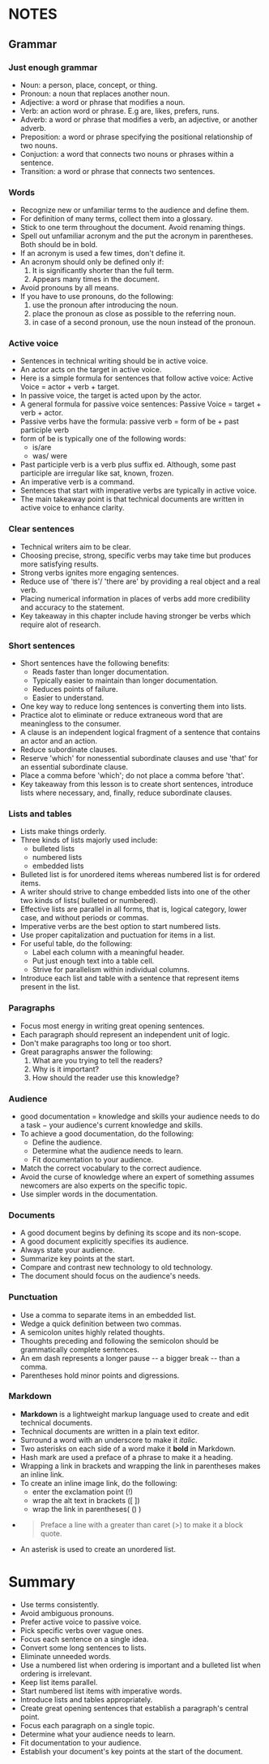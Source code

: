 # NOTES
## Grammar
### Just enough grammar
- Noun: a person, place, concept, or thing.
- Pronoun: a noun that replaces another noun.
- Adjective: a word or phrase that modifies a noun.
- Verb: an action word or phrase. E.g are, likes, prefers, runs.
- Adverb: a word or phrase that modifies a verb, an adjective, or another adverb.
- Preposition: a word or phrase specifying the positional relationship of two nouns.
- Conjuction: a word that connects two nouns or phrases within a sentence.
- Transition: a word or phrase that connects two sentences.

### Words
- Recognize new or unfamiliar terms to the audience and define them.
- For definition of many terms, collect them into a glossary.
- Stick to one term throughout the document. Avoid renaming things.
- Spell out unfamiliar acronym and the put the acronym in parentheses. Both should be in bold.
- If an acronym is used a few times, don't define it.
- An acronym should only be defined only if: 
	1. It is significantly shorter than the full term.
	2. Appears many times in the document.
- Avoid pronouns by all means. 
- If you have to use pronouns, do the following:
	1. use the pronoun after introducing the noun.
	2. place the pronoun as close as possible to the referring noun.
	3. in case of a second pronoun, use the noun instead of the pronoun.

### Active voice

- Sentences in technical writing should be in active voice.
- An actor acts on the target in active voice.
- Here is a simple formula for sentences that follow active voice:
	Active Voice = actor + verb + target.
- In passive voice, the target is acted upon by the actor.
- A general formula for passive voice sentences:
	Passive Voice = target + verb + actor.
- Passive verbs have the formula:
	passive verb = form of be + past participle verb
- form of be is typically one of the following words: 
	- is/are
	- was/ were
- Past participle verb is a verb plus suffix ed. Although, some past participle are irregular like sat, known, frozen.
- An imperative verb is a command.
- Sentences that start with imperative verbs are typically in active voice.
- The main takeaway point is that technical documents are written in active voice to enhance clarity.

### Clear sentences

- Technical writers aim to be clear.
- Choosing precise, strong, specific verbs may take time but produces more satisfying results.
- Strong verbs ignites more engaging sentences.
- Reduce use of 'there is'/ 'there are' by providing a real object and a real verb.
- Placing numerical information in places of verbs add more credibility and accuracy to the statement.
- Key takeaway in this chapter include having stronger be verbs which require alot of research.

### Short sentences

- Short sentences have the following benefits:
	- Reads faster than longer documentation.
	- Typically easier to maintain than longer documentation.
	- Reduces points of failure.
	- Easier to understand.
- One key way to reduce long sentences is converting them into lists.
- Practice alot to eliminate or reduce extraneous word that are meaningless to the consumer.
- A clause is an independent logical fragment of a sentence that contains an actor and an action.
- Reduce subordinate clauses.
- Reserve 'which' for nonessential subordinate clauses and use 'that' for an essential subordinate clause.
- Place a comma before 'which'; do not place a comma before 'that'.
- Key takeaway from this lesson is to create short sentences, introduce lists where necessary, and, finally, 
  reduce subordinate clauses.

###  Lists and tables

- Lists make things orderly.
- Three kinds of lists majorly used include:
	- bulleted lists
	- numbered lists
	- embedded lists
- Bulleted list is for unordered items whereas numbered list is for ordered items.
- A writer should strive to change embedded lists into one of the other two kinds of lists( bulleted or numbered).
- Effective lists are parallel in all forms, that is, logical category, lower case, and without periods or commas.
- Imperative verbs are the best option to start numbered lists.
- Use proper capitalization and puctuation for items in a list.
- For useful table, do the following:
	- Label each column with a meaningful header.
	- Put just enough text into a table cell.
	- Strive for parallelism within individual columns.
- Introduce each list and table with a sentence that represent items present in the list.

### Paragraphs

- Focus most energy in writing great opening sentences.
- Each paragraph should represent an independent unit of logic.
- Don't make paragraphs too long or too short.
- Great paragraphs answer the following:
	1. What are you trying to tell the readers?
	2. Why is it important?
	3. How should the reader use this knowledge?

### Audience

- good documentation = knowledge and skills your audience needs to do a task − your audience's current knowledge and skills.
- To achieve a good documentation, do the following:
	- Define the audience.
	- Determine what the audience needs to learn.
	- Fit documentation to your audience.
- Match the correct vocabulary to the correct audience.
- Avoid the curse of knowledge where an expert of something assumes newcomers are also experts on the specific topic.
- Use simpler words in the documentation.

### Documents

- A good document begins by defining its scope and its non-scope.
- A good document explicitly specifies its audience.
- Always state your audience.
- Summarize key points at the start.
- Compare and contrast new technology to old technology.
- The document should focus on the audience's needs.

### Punctuation

- Use a comma to separate items in an embedded list.
- Wedge a quick definition between two commas.
- A semicolon unites highly related thoughts.
- Thoughts preceding and following the semicolon should be grammatically complete sentences.
- An em dash represents a longer pause -- a bigger break -- than a comma.
- Parentheses hold minor points and digressions.

### Markdown

- **Markdown** is a lightweight markup language used to create and edit technical documents.
- Technical documents are written in a plain text editor.
- Surround a word with an underscore to make it _italic_.
- Two asterisks on each side of a word make it **bold** in Markdown.
- Hash mark are used a preface of a phrase to make it a heading.
- Wrapping a link in brackets and wrapping the link in parentheses makes an inline link.
- To create an inline image link, do the following:
	* enter the exclamation point (!)
	* wrap the alt text in brackets ([ ])
	* wrap the link in parentheses( () )
- >Preface a line with a greater than caret (>) to make it a block quote.
- An asterisk is used to create an unordered list.

# Summary

- Use terms consistently.
- Avoid ambiguous pronouns.
- Prefer active voice to passive voice.
- Pick specific verbs over vague ones.
- Focus each sentence on a single idea.
- Convert some long sentences to lists.
- Eliminate unneeded words.
- Use a numbered list when ordering is important and a bulleted list when ordering is irrelevant.
- Keep list items parallel.
- Start numbered list items with imperative words.
- Introduce lists and tables appropriately.
- Create great opening sentences that establish a paragraph's central point.
- Focus each paragraph on a single topic.
- Determine what your audience needs to learn.
- Fit documentation to your audience.
- Establish your document's key points at the start of the document.

